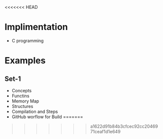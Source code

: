 <<<<<<< HEAD
# Implimentation
* C programming
# Examples
## Set-1
* Concepts
 * Functins
 * Memory Map
 * Structures
 * Compilation and Steps
 * GitHub worflow for Build
=======

>>>>>>> a1622d91b84b3cfcec92cc2046971ceaf1d1e649
